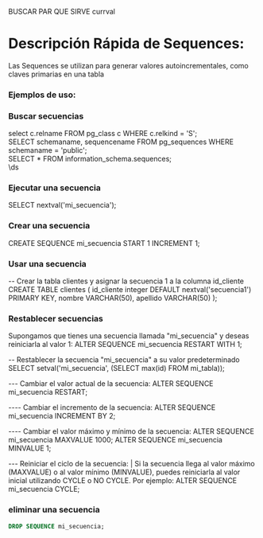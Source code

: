 BUSCAR PAR QUE SIRVE currval

# Descripción Rápida de Sequences:
Las Sequences se utilizan para generar valores autoincrementales, como claves primarias en una tabla

### Ejemplos de uso:

### Buscar secuencias 
select c.relname FROM pg_class c WHERE c.relkind = 'S'; <br>
SELECT schemaname, sequencename  FROM pg_sequences WHERE schemaname = 'public';<br>
  SELECT * FROM information_schema.sequences;<br>
  \ds

  
### Ejecutar una secuencia
SELECT nextval('mi_secuencia');

### Crear una secuencia
CREATE SEQUENCE mi_secuencia START 1 INCREMENT 1;

### Usar una secuencia 
-- Crear la tabla clientes y asignar la secuencia 1 a la columna id_cliente
CREATE TABLE clientes (
   id_cliente integer DEFAULT nextval('secuencia1') PRIMARY KEY,
   nombre VARCHAR(50),
   apellido VARCHAR(50)
);

### Restablecer secuencias 
Supongamos que tienes una secuencia llamada "mi_secuencia" y deseas reiniciarla al valor 1:
ALTER SEQUENCE mi_secuencia RESTART WITH 1;

-- Restablecer la secuencia "mi_secuencia" a su valor predeterminado
SELECT setval('mi_secuencia', (SELECT max(id) FROM mi_tabla));

--- Cambiar el valor actual de la secuencia:
ALTER SEQUENCE mi_secuencia RESTART;

---- Cambiar el incremento de la secuencia:
ALTER SEQUENCE mi_secuencia INCREMENT BY 2;


---- Cambiar el valor máximo y mínimo de la secuencia:
ALTER SEQUENCE mi_secuencia MAXVALUE 1000;
ALTER SEQUENCE mi_secuencia MINVALUE 1;

--- Reiniciar el ciclo de la secuencia: | Si la secuencia llega al valor máximo (MAXVALUE) o al valor mínimo (MINVALUE), puedes reiniciarla al valor inicial utilizando CYCLE o NO CYCLE. Por ejemplo:
ALTER SEQUENCE mi_secuencia CYCLE;


### eliminar una secuencia 
```sql
DROP SEQUENCE mi_secuencia;
```
